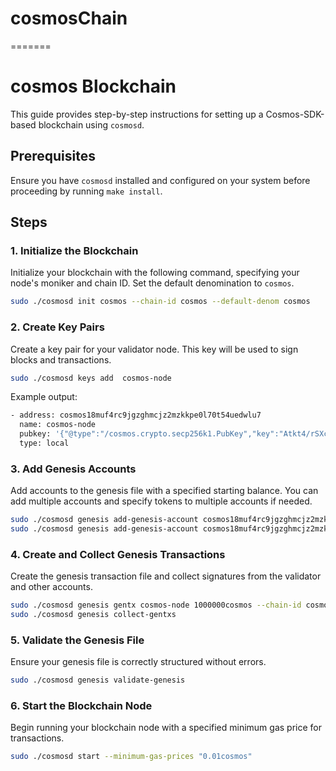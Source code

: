 # cosmosChain
=======
# cosmos Blockchain

This guide provides step-by-step instructions for setting up a Cosmos-SDK-based blockchain using `cosmosd`. 

## Prerequisites  

Ensure you have `cosmosd` installed and configured on your system before proceeding by running `make install`.  

## Steps  

### 1. Initialize the Blockchain  

Initialize your blockchain with the following command, specifying your node's moniker and chain ID. Set the default denomination to `cosmos`.  

```bash  
sudo ./cosmosd init cosmos --chain-id cosmos --default-denom cosmos
```


### 2. Create Key Pairs

Create a key pair for your validator node. This key will be used to sign blocks and transactions.  

```bash  
sudo ./cosmosd keys add  cosmos-node 
```

Example output:

```bash  
- address: cosmos18muf4rc9jgzghmcjz2mzkkpe0l70t54uedwlu7  
  name: cosmos-node  
  pubkey: '{"@type":"/cosmos.crypto.secp256k1.PubKey","key":"Atkt4/rSXc4FCn3jXq98uWg77OfJcYG8MbtfhwNi0laZ"}'  
  type: local
```

### 3. Add Genesis Accounts

Add accounts to the genesis file with a specified starting balance. You can add multiple accounts and specify tokens to multiple accounts if needed.

```bash 
sudo ./cosmosd genesis add-genesis-account cosmos18muf4rc9jgzghmcjz2mzkkpe0l70t54uedwlu7 1000000cosmos  
sudo ./cosmosd genesis add-genesis-account cosmos18muf4rc9jgzghmcjz2mzkkpe0l70t54uedwlu7 2000000cosmos --append
```


### 4. Create and Collect Genesis Transactions

Create the genesis transaction file and collect signatures from the validator and other accounts.

```bash
sudo ./cosmosd genesis gentx cosmos-node 1000000cosmos --chain-id cosmos
sudo ./cosmosd genesis collect-gentxs  
```

### 5. Validate the Genesis File

Ensure your genesis file is correctly structured without errors.

```bash
sudo ./cosmosd genesis validate-genesis  
```


### 6. Start the Blockchain Node
Begin running your blockchain node with a specified minimum gas price for transactions.

```bash
sudo ./cosmosd start --minimum-gas-prices "0.01cosmos"
```
